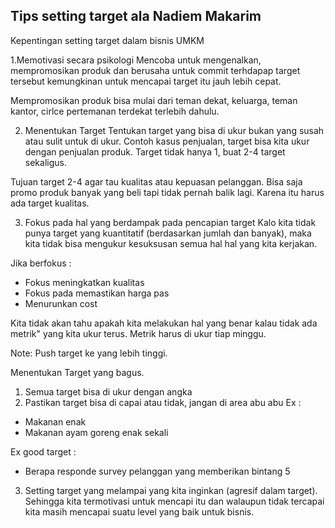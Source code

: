 ## Tips setting target ala Nadiem Makarim
Kepentingan setting target dalam bisnis UMKM

1.Memotivasi secara psikologi
Mencoba untuk mengenalkan, mempromosikan produk dan berusaha untuk commit terhdapap target tersebut kemungkinan untuk mencapai target itu jauh lebih cepat.

Mempromosikan produk bisa mulai dari teman dekat, keluarga, teman kantor, cirlce pertemanan terdekat terlebih dahulu.

2. Menentukan Target
Tentukan target yang bisa di ukur bukan yang susah atau sulit untuk di ukur. Contoh kasus penjualan, target bisa kita ukur dengan penjualan produk. Target tidak hanya 1, buat 2-4 target sekaligus.

Tujuan target 2-4 agar tau kualitas atau kepuasan pelanggan. Bisa saja promo produk banyak yang beli tapi tidak pernah balik lagi. Karena itu harus ada target kualitas.

3. Fokus pada hal yang berdampak pada pencapian target
Kalo kita tidak punya target yang kuantitatif (berdasarkan jumlah dan banyak), maka kita tidak bisa mengukur kesuksusan semua hal hal yang kita kerjakan. 

Jika berfokus :
- Fokus meningkatkan kualitas 
- Fokus pada memastikan harga pas
- Menurunkan cost 

Kita tidak akan tahu apakah kita melakukan hal yang benar kalau tidak ada metrik" yang kita ukur terus. Metrik harus di ukur tiap minggu.

Note: Push target ke yang lebih tinggi.

Menentukan Target yang bagus.
1. Semua target bisa di ukur dengan angka
2. Pastikan target bisa di capai atau tidak, jangan di area abu abu
Ex :
- Makanan enak
- Makanan ayam goreng enak sekali

Ex good target :
- Berapa responde survey pelanggan yang memberikan bintang 5

3. Setting target yang melampai yang kita inginkan (agresif dalam target). Sehingga kita termotivasi untuk mencapi itu dan walaupun tidak tercapai kita masih mencapai suatu level yang baik untuk bisnis.





